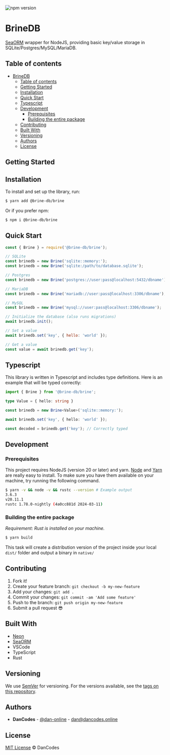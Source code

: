 ![npm version](https://img.shields.io/npm/v/@brine-db/brine)

# BrineDB

[SeaORM](https://www.sea-ql.org/SeaORM/) wrapper for NodeJS, providing basic key/value storage in SQLite/Postgres/MySQL/MariaDB.

## Table of contents

- [BrineDB](#brinedb)
  - [Table of contents](#table-of-contents)
  - [Getting Started](#getting-started)
  - [Installation](#installation)
  - [Quick Start](#quick-start)
  - [Typescript](#typescript)
  - [Development](#development)
    - [Prerequisites](#prerequisites)
    - [Building the entire package](#building-the-entire-package)
  - [Contributing](#contributing)
  - [Built With](#built-with)
  - [Versioning](#versioning)
  - [Authors](#authors)
  - [License](#license)

## Getting Started

## Installation

To install and set up the library, run:

```sh
$ yarn add @brine-db/brine
```

Or if you prefer npm:

```sh
$ npm i @brine-db/brine
```

## Quick Start

```js
const { Brine } = require('@brine-db/brine');

// SQLite
const brinedb = new Brine('sqlite::memory:');
const brinedb = new Brine('sqlite:/path/to/database.sqlite');

// Postgres
const brinedb = new Brine('postgres://user:pass@localhost:5432/dbname');

// MariaDB
const brinedb = new Brine('mariadb://user:pass@localhost:3306/dbname');

// MySQL
const brinedb = new Brine('mysql://user:pass@localhost:3306/dbname');

// Initialize the database (also runs migrations)
await brinedb.init();

// Set a value
await brinedb.set('key', { hello: 'world' });

// Get a value
const value = await brinedb.get('key');
```

## Typescript

This library is written in Typescript and includes type definitions. Here is an example that will be typed correctly:

```ts
import { Brine } from '@brine-db/brine';

type Value = { hello: string }

const brinedb = new Brine<Value>('sqlite::memory:');

await brinedb.set('key', { hello: 'world' });

const decoded = brinedb.get('key'); // Correctly typed
```

## Development

### Prerequisites

This project requires NodeJS (version 20 or later) and yarn.
[Node](http://nodejs.org) and [Yarn](https://yarnpkg.com/) are really easy to install.
To make sure you have them available on your machine,
try running the following command.

```sh
$ yarn -v && node -v && rustc --version # Example output
3.6.3
v20.11.1
rustc 1.78.0-nightly (4a0cc881d 2024-03-11)
```

### Building the entire package

_Requirement: Rust is installed on your machine._

```sh
$ yarn build
```

This task will create a distribution version of the project
inside your local `dist/` folder and output a binary in `native/`

## Contributing

1.  Fork it!
2.  Create your feature branch: `git checkout -b my-new-feature`
3.  Add your changes: `git add .`
4.  Commit your changes: `git commit -am 'Add some feature'`
5.  Push to the branch: `git push origin my-new-feature`
6.  Submit a pull request :sunglasses:

## Built With

- [Neon](https://neon-bindings.com/)
- [SeaORM](https://www.sea-ql.org/SeaORM/)
- VSCode
- TypeScript
- Rust

## Versioning

We use [SemVer](http://semver.org/) for versioning. For the versions available, see the [tags on this repository](https://github.com/dan-online/brinedb/tags).

## Authors

- **DanCodes** - [@dan-online](https://github.com/dan-online) - <dan@dancodes.online>

## License

[MIT License](https://dan-online.mit-license.org/2024) © DanCodes
